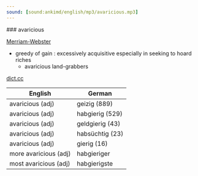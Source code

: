 ```yaml
---
sound: [sound:ankimd/english/mp3/avaricious.mp3]
---
```


\### avaricious

[Merriam-Webster](https://www.merriam-webster.com/dictionary/avaricious)

- greedy of gain : excessively acquisitive especially in seeking to hoard riches
    - avaricious land-grabbers

[dict.cc](https://www.dict.cc/avaricious)

| English        | German       |
| -------------- | ------------ |
| avaricious (adj) | geizig (889) |
| avaricious (adj) | habgierig (529) |
| avaricious (adj) | geldgierig (43) |
| avaricious (adj) | habsüchtig (23) |
| avaricious (adj) | gierig (16) |
| more avaricious (adj) | habgieriger |
| most avaricious (adj) | habgierigste |
